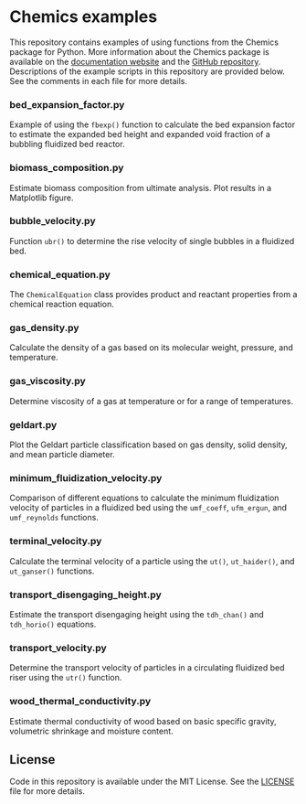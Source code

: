 # Chemics examples

This repository contains examples of using functions from the Chemics package for Python. More information about the Chemics package is available on the [documentation website][1] and the [GitHub repository][2]. Descriptions of the example scripts in this repository are provided below. See the comments in each file for more details.

[1]: https://chemics.github.io
[2]: https://github.com/chemics/chemics

### bed_expansion_factor.py

Example of using the `fbexp()` function to calculate the bed expansion factor to estimate the expanded bed height and expanded void fraction of a bubbling fluidized bed reactor.

### biomass_composition.py

Estimate biomass composition from ultimate analysis. Plot results in a Matplotlib figure.

### bubble_velocity.py

Function `ubr()` to determine the rise velocity of single bubbles in a fluidized bed.

### chemical_equation.py

The `ChemicalEquation` class provides product and reactant properties from a chemical reaction equation.

### gas_density.py

Calculate the density of a gas based on its molecular weight, pressure, and temperature.

### gas_viscosity.py

Determine viscosity of a gas at temperature or for a range of temperatures.

### geldart.py

Plot the Geldart particle classification based on gas density, solid density, and mean particle diameter.

### minimum_fluidization_velocity.py

Comparison of different equations to calculate the minimum fluidization velocity of particles in a fluidized bed using the `umf_coeff`, `ufm_ergun`, and `umf_reynolds` functions.

### terminal_velocity.py

Calculate the terminal velocity of a particle using the `ut()`, `ut_haider()`, and `ut_ganser()` functions.

### transport_disengaging_height.py

Estimate the transport disengaging height using the `tdh_chan()` and `tdh_horio()` equations.

### transport_velocity.py

Determine the transport velocity of particles in a circulating fluidized bed riser using the `utr()` function.

### wood_thermal_conductivity.py

Estimate thermal conductivity of wood based on basic specific gravity, volumetric shrinkage and moisture content.

## License

Code in this repository is available under the MIT License. See the [LICENSE](LICENSE) file for more details.
